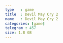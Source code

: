 ```yaml
---
type   : game
title  : Devil May Cry 2
name   : Devil May Cry 2
categories: [game]
telegram : 457
size: 1.8 GB
---
```



